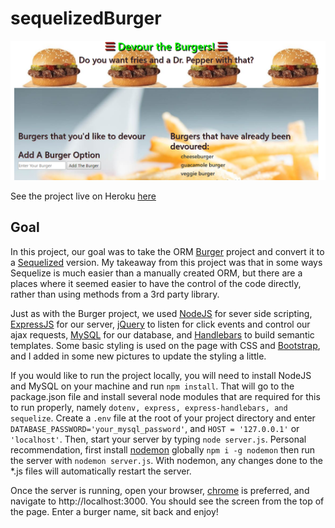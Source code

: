 # sequelizedBurger

![Screenshot](./public/assets/img/sequelizedBurger.png?raw=true 'sequelizedBurger screenshot')

See the project live on Heroku [here](https://stormy-chamber-92285.herokuapp.com/)

## Goal

In this project, our goal was to take the ORM [Burger](https://github.com/nevermindthelabel/buger) project and convert it to a [Sequelized](http://docs.sequelizejs.com/) version. My takeaway from this project was that in some ways Sequelize is much easier than a manually created ORM, but there are a places where it seemed easier to have the control of the code directly, rather than using methods from a 3rd party library.

Just as with the Burger project, we used [NodeJS](https://nodejs.org/en/) for sever side scripting, [ExpressJS](https://expressjs.com/) for our server, [jQuery](https://jquery.com/) to listen for click events and control our ajax requests, [MySQL](https://www.mysql.com/) for our database, and [Handlebars](https://handlebarsjs.com/) to build semantic templates. Some basic styling is used on the page with CSS and [Bootstrap](https://getbootstrap.com), and I added in some new pictures to update the styling a little.

If you would like to run the project locally, you will need to install NodeJS and MySQL on your machine and run `npm install`. That will go to the package.json file and install several node modules that are required for this to run properly, namely `dotenv, express, express-handlebars, and sequelize`. Create a `.env` file at the root of your project directory and enter `DATABASE_PASSWORD='your_mysql_password'`, and `HOST = '127.0.0.1'` or `'localhost'`. Then, start your server by typing `node server.js`. Personal recommendation, first install [nodemon](https://nodemon.io/) globally `npm i -g nodemon` then run the server with `nodemon server.js`. With nodemon, any changes done to the \*.js files will automatically restart the server.

Once the server is running, open your browser, [chrome](https://www.google.com/chrome/) is preferred, and navigate to http://localhost:3000. You should see the screen from the top of the page. Enter a burger name, sit back and enjoy!
